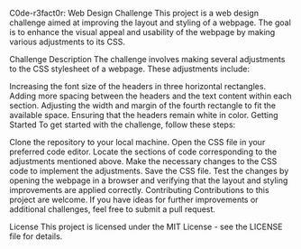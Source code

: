 C0de-r3fact0r: Web Design Challenge
This project is a web design challenge aimed at improving the layout and styling of a webpage. The goal is to enhance the visual appeal and usability of the webpage by making various adjustments to its CSS.

Challenge Description
The challenge involves making several adjustments to the CSS stylesheet of a webpage. These adjustments include:

Increasing the font size of the headers in three horizontal rectangles.
Adding more spacing between the headers and the text content within each section.
Adjusting the width and margin of the fourth rectangle to fit the available space.
Ensuring that the headers remain white in color.
Getting Started
To get started with the challenge, follow these steps:

Clone the repository to your local machine.
Open the CSS file in your preferred code editor.
Locate the sections of code corresponding to the adjustments mentioned above.
Make the necessary changes to the CSS code to implement the adjustments.
Save the CSS file.
Test the changes by opening the webpage in a browser and verifying that the layout and styling improvements are applied correctly.
Contributing
Contributions to this project are welcome. If you have ideas for further improvements or additional challenges, feel free to submit a pull request.

License
This project is licensed under the MIT License - see the LICENSE file for details.
